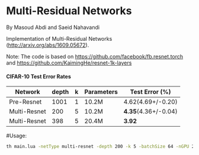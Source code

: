 Multi-Residual Networks
============================
By Masoud Abdi and Saeid Nahavandi


Implementation of Multi-Residual Networks (http://arxiv.org/abs/1609.05672).


Note: The code is based on https://github.com/facebook/fb.resnet.torch and https://github.com/KaimingHe/resnet-1k-layers


#### CIFAR-10 Test Error Rates

| Network       | depth |  k  | Parameters | Test Error (%)       | 
| ------------- | ----- | --- | ---------- | -------------------- |
| Pre-Resnet    | 1001  |  1  |   10.2M    |  4.62(4.69+/-0.20)   | 
| Multi-Resnet  |  200  |  5  |   10.2M    |**4.35**(4.36+/-0.04) | 
| Multi-Resnet  |  398  |  5  |   20.4M    |       **3.92**       | 



#Usage:
```bash
th main.lua -netType multi-resnet -depth 200 -k 5 -batchSize 64 -nGPU 2 -nThreads 4 -dataset cifar10 -nEpochs 200 -shareGradInput false
```









